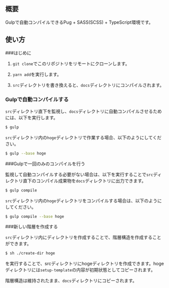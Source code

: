 ## 概要

Gulpで自動コンパイルできるPug + SASS(SCSS) + TypeScript環境です。



## 使い方

###はじめに

1. `git clone`でこのリポジトリをリモートにクローンします。

2. `yarn add`を実行します。
3. `src`ディレクトリを書き換えると、`docs`ディレクトリにコンパイルされます。



### Gulpで自動コンパイルする

`src`ディレクトリ直下を監視し、`docs`ディレクトリに自動コンパイルさせるためには、以下を実行します。

```sh
$ gulp
```

`src`ディレクトリ内の`hoge`ディレクトリで作業する場合、以下のようにしてください。

```sh
$ gulp --base hoge
```



###Gulpで一回のみのコンパイルを行う

監視して自動コンパイルする必要がない場合は、以下を実行することで`src`ディレクトリ直下のコンパイル成果物を`docs`ディレクトリに出力できます。

```sh
$ gulp compile
```

`src`ディレクトリ内の`hoge`ディレクトリをコンパイルする場合は、以下のようにしてください。

```sh
$ gulp compile --base hoge
```



###新しい階層を作成する

`src`ディレクトリ内にディレクトリを作成することで、階層構造を作成することができます。

```sh
$ sh ./create-dir hoge
```

を実行することで、srcディレクトリにhogeディレクトリを作成できます。hogeディレクトリには`setup-template`の内容が初期状態としてコピーされます。

階層構造は維持されたまま、`docs`ディレクトリにコピーされます。